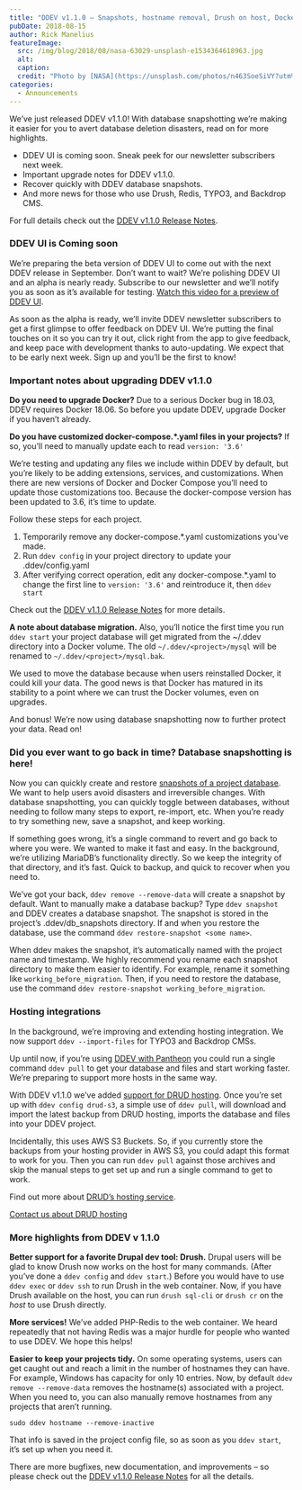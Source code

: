 ```yaml
---
title: "DDEV v1.1.0 – Snapshots, hostname removal, Drush on host, Docker 18.06"
pubDate: 2018-08-15
author: Rick Manelius
featureImage:
  src: /img/blog/2018/08/nasa-63029-unsplash-e1534364618963.jpg
  alt:
  caption:
  credit: "Photo by [NASA](https://unsplash.com/photos/n463SoeSiVY?utm%5Fsource=unsplash&utm%5Fmedium=referral&utm%5Fcontent=creditCopyText) on [Unsplash](https://unsplash.com/search/photos/release?utm%5Fsource=unsplash&utm%5Fmedium=referral&utm%5Fcontent=creditCopyText)"
categories:
  - Announcements
---
```


We’ve just released DDEV v1.1.0! With database snapshotting we’re making it easier for you to avert database deletion disasters, read on for more highlights.

- DDEV UI is coming soon. Sneak peek for our newsletter subscribers next week.
- Important upgrade notes for DDEV v1.1.0.
- Recover quickly with DDEV database snapshots.
- And more news for those who use Drush, Redis, TYPO3, and Backdrop CMS.

For full details check out the [DDEV v1.1.0 Release Notes](https://github.com/drud/ddev/releases/tag/v1.1.0).

### DDEV UI is Coming soon

We’re preparing the beta version of DDEV UI to come out with the next DDEV release in September. Don’t want to wait? We’re polishing DDEV UI and an alpha is nearly ready. Subscribe to our newsletter and we’ll notify you as soon as it’s available for testing. [Watch this video for a preview of DDEV UI](https://youtu.be/f3m%5FSQep5Aw).

As soon as the alpha is ready, we’ll invite DDEV newsletter subscribers to get a first glimpse to offer feedback on DDEV UI. We’re putting the final touches on it so you can try it out, click right from the app to give feedback, and keep pace with development thanks to auto-updating. We expect that to be early next week. Sign up and you’ll be the first to know!

### Important notes about upgrading DDEV v1.1.0

**Do you need to upgrade Docker?** Due to a serious Docker bug in 18.03, DDEV requires Docker 18.06\. So before you update DDEV, upgrade Docker if you haven’t already.

**Do you have customized docker-compose.\*.yaml files in your projects?** If so, you’ll need to manually update each to read `version: '3.6'`

We’re testing and updating any files we include within DDEV by default, but you’re likely to be adding extensions, services, and customizations. When there are new versions of Docker and Docker Compose you’ll need to update those customizations too. Because the docker-compose version has been updated to 3.6, it’s time to update.

Follow these steps for each project.

1. Temporarily remove any docker-compose.\*.yaml customizations you’ve made.
2. Run `ddev config` in your project directory to update your .ddev/config.yaml
3. After verifying correct operation, edit any docker-compose.\*.yaml to change the first line to `version: '3.6'` and reintroduce it, then `ddev start`

Check out the [DDEV v1.1.0 Release Notes](https://github.com/drud/ddev/releases/tag/v1.1.0) for more details.

**A note about database migration.** Also, you’ll notice the first time you run `ddev start` your project database will get migrated from the \~/.ddev directory into a Docker volume. The old `~/.ddev/<project>/mysql` will be renamed to `~/.ddev/<project>/mysql.bak`.

We used to move the database because when users reinstalled Docker, it could kill your data. The good news is that Docker has matured in its stability to a point where we can trust the Docker volumes, even on upgrades.

And bonus! We’re now using database snapshotting now to further protect your data. Read on!

### Did you ever want to go back in time? Database snapshotting is here!

Now you can quickly create and restore [snapshots of a project database](https://ddev.readthedocs.io/en/latest/users/cli-usage/#snapshotting-and-restoring-a-database). We want to help users avoid disasters and irreversible changes. With database snapshotting, you can quickly toggle between databases, without needing to follow many steps to export, re-import, etc. When you’re ready to try something new, save a snapshot, and keep working.

If something goes wrong, it’s a single command to revert and go back to where you were. We wanted to make it fast and easy. In the background, we’re utilizing MariaDB’s functionality directly. So we keep the integrity of that directory, and it’s fast. Quick to backup, and quick to recover when you need to.

We’ve got your back, `ddev remove --remove-data` will create a snapshot by default. Want to manually make a database backup? Type `ddev snapshot` and DDEV creates a database snapshot. The snapshot is stored in the project’s .ddev/db_snapshots directory. If and when you restore the database, use the command `ddev restore-snapshot <some name>`.

When ddev makes the snapshot, it’s automatically named with the project name and timestamp. We highly recommend you rename each snapshot directory to make them easier to identify. For example, rename it something like `working_before_migration`. Then, if you need to restore the database, use the command `ddev restore-snapshot working_before_migration`.

### Hosting integrations

In the background, we’re improving and extending hosting integration. We now support `ddev --import-files` for TYPO3 and Backdrop CMSs.

Up until now, if you’re using [DDEV with Pantheon](https://ddev.readthedocs.io/en/latest/users/providers/pantheon/) you could run a single command `ddev pull` to get your database and files and start working faster. We’re preparing to support more hosts in the same way.

With DDEV v1.1.0 we’ve added [support for DRUD hosting](https://ddev.readthedocs.io/en/latest/users/providers/drud-s3/). Once you’re set up with `ddev config drud-s3`, a simple use of `ddev pull`, will download and import the latest backup from DRUD hosting, imports the database and files into your DDEV project.

Incidentally, this uses AWS S3 Buckets. So, if you currently store the backups from your hosting provider in AWS S3, you could adapt this format to work for you. Then you can run `ddev pull` against those archives and skip the manual steps to get set up and run a single command to get to work.

Find out more about [DRUD’s hosting service](https://ddev.com/ddev-live/).

[Contact us about DRUD hosting](https://ddev.com/contact/)

### More highlights from DDEV v 1.1.0

**Better support for a favorite Drupal dev tool: Drush.** Drupal users will be glad to know Drush now works on the host for many commands. (After you’ve done a `ddev config` and `ddev start`.) Before you would have to use `ddev exec` or `ddev ssh` to run Drush in the web container. Now, if you have Drush available on the host, you can run `drush sql-cli` or `drush cr` on the _host_ to use Drush directly.

**More services!** We’ve added PHP-Redis to the web container. We heard repeatedly that not having Redis was a major hurdle for people who wanted to use DDEV. We hope this helps!

**Easier to keep your projects tidy.** On some operating systems, users can get caught out and reach a limit in the number of hostnames they can have. For example, Windows has capacity for only 10 entries. Now, by default `ddev remove --remove-data` removes the hostname(s) associated with a project. When you need to, you can also manually remove hostnames from any projects that aren’t running.

```
sudo ddev hostname --remove-inactive
```

That info is saved in the project config file, so as soon as you `ddev start`, it’s set up when you need it.

There are more bugfixes, new documentation, and improvements – so please check out the [DDEV v1.1.0 Release Notes](https://github.com/drud/ddev/releases/tag/v1.1.0) for all the details.
